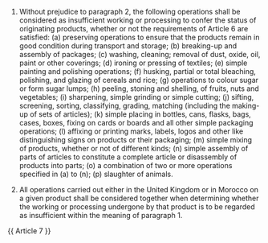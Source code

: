 1.  Without prejudice to paragraph 2, the following operations shall be considered as insufficient working or processing to confer the status of originating products, whether or not the requirements of Article 6 are satisfied:
(a) preserving operations to ensure that the products remain in good condition during transport and storage;
(b) breaking-up and assembly of packages;
(c) washing, cleaning; removal of dust, oxide, oil, paint or other coverings;
(d) ironing or pressing of textiles;
(e) simple painting and polishing operations;
(f) husking, partial or total bleaching, polishing, and glazing of cereals and rice;
(g) operations to colour sugar or form sugar lumps;
(h) peeling, stoning and shelling, of fruits, nuts and vegetables;
(i) sharpening, simple grinding or simple cutting;
(j) sifting, screening, sorting, classifying, grading, matching (including the making-up of sets of articles);
(k) simple placing in bottles, cans, flasks, bags, cases, boxes, fixing on cards or boards and all other simple packaging operations;
(l) affixing or printing marks, labels, logos and other like distinguishing signs on products or their packaging;
(m) simple mixing of products, whether or not of different kinds;
(n) simple assembly of parts of articles to constitute a complete article or disassembly of products into parts;
(o) a combination of two or more operations specified in (a) to (n);
(p) slaughter of animals.

2.  All operations carried out either in the United Kingdom or in Morocco on a given product shall be considered together when determining whether the working or processing undergone by that product is to be regarded as insufficient within the meaning of paragraph 1.

{{ Article 7 }}
